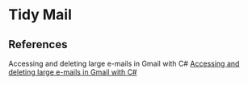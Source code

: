 # Tidy Mail

## References
Accessing and deleting large e-mails in Gmail with C#
[Accessing and deleting large e-mails in Gmail with C#](https://docs.microsoft.com/en-us/archive/blogs/mvpawardprogram/accessing-and-deleting-large-e-mails-in-gmail-with-c)
